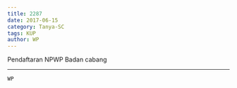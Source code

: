 ```yaml
---
title: 2287
date: 2017-06-15
category: Tanya-SC
tags: KUP
author: WP
---
```


Pendaftaran NPWP Badan cabang

---



`WP`
